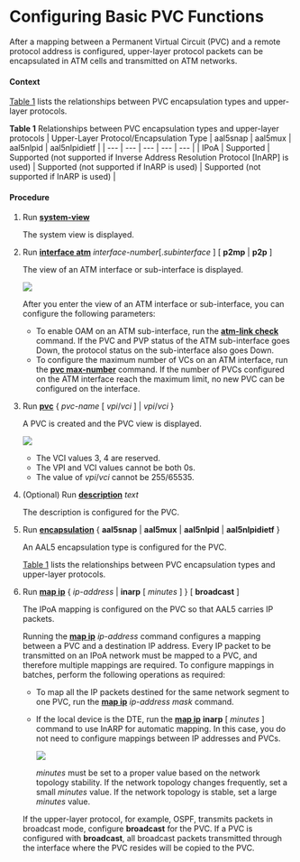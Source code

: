 Configuring Basic PVC Functions
===============================

After a mapping between a Permanent Virtual Circuit (PVC) and a remote protocol address is configured, upper-layer protocol packets can be encapsulated in ATM cells and transmitted on ATM networks.

#### Context

[Table 1](#EN-US_TASK_0172364316__tab_dc_vrp_cfg_01405701) lists the relationships between PVC encapsulation types and upper-layer protocols.

**Table 1** Relationships between PVC encapsulation types and upper-layer protocols
| Upper-Layer Protocol/Encapsulation Type | aal5snap | aal5mux | aal5nlpid | aal5nlpidietf |
| --- | --- | --- | --- | --- |
| IPoA | Supported | Supported (not supported if Inverse Address Resolution Protocol [InARP] is used) | Supported (not supported if InARP is used) | Supported (not supported if InARP is used) |




#### Procedure

1. Run [**system-view**](cmdqueryname=system-view)
   
   
   
   The system view is displayed.
2. Run [**interface atm**](cmdqueryname=interface+atm) *interface-number*[.*subinterface* ] [ **p2mp** | **p2p** ]
   
   
   
   The view of an ATM interface or sub-interface is displayed.
   
   ![](../../../../public_sys-resources/note_3.0-en-us.png) 
   
   After you enter the view of an ATM interface or sub-interface, you can configure the following parameters:
   
   * To enable OAM on an ATM sub-interface, run the [**atm-link check**](cmdqueryname=atm-link+check) command. If the PVC and PVP status of the ATM sub-interface goes Down, the protocol status on the sub-interface also goes Down.
   * To configure the maximum number of VCs on an ATM interface, run the [**pvc max-number**](cmdqueryname=pvc+max-number) command. If the number of PVCs configured on the ATM interface reach the maximum limit, no new PVC can be configured on the interface.
3. Run [**pvc**](cmdqueryname=pvc) { *pvc-name* [ *vpi*/*vci* ] | *vpi*/*vci* }
   
   
   
   A PVC is created and the PVC view is displayed.
   
   ![](../../../../public_sys-resources/note_3.0-en-us.png) 
   * The VCI values 3, 4 are reserved.
   * The VPI and VCI values cannot be both 0s.
   * The value of *vpi*/*vci* cannot be 255/65535.
4. (Optional) Run [**description**](cmdqueryname=description) *text*
   
   
   
   The description is configured for the PVC.
5. Run [**encapsulation**](cmdqueryname=encapsulation) { **aal5snap** | **aal5mux** | **aal5nlpid** | **aal5nlpidietf** }
   
   
   
   An AAL5 encapsulation type is configured for the PVC.
   
   [Table 1](#EN-US_TASK_0172364316__tab_dc_vrp_cfg_01405701) lists the relationships between PVC encapsulation types and upper-layer protocols.
6. Run [**map ip**](cmdqueryname=map+ip) { *ip-address* | **inarp** [ *minutes* ] } [ **broadcast** ]
   
   
   
   The IPoA mapping is configured on the PVC so that AAL5 carries IP packets.
   
   Running the [**map ip**](cmdqueryname=map+ip) *ip-address* command configures a mapping between a PVC and a destination IP address. Every IP packet to be transmitted on an IPoA network must be mapped to a PVC, and therefore multiple mappings are required. To configure mappings in batches, perform the following operations as required:
   * To map all the IP packets destined for the same network segment to one PVC, run the [**map ip**](cmdqueryname=map+ip) *ip-address* *mask* command.
   * If the local device is the DTE, run the [**map ip**](cmdqueryname=map+ip) **inarp** [ *minutes* ] command to use InARP for automatic mapping. In this case, you do not need to configure mappings between IP addresses and PVCs.
     
     ![](../../../../public_sys-resources/note_3.0-en-us.png) 
     
     *minutes* must be set to a proper value based on the network topology stability. If the network topology changes frequently, set a small *minutes* value. If the network topology is stable, set a large *minutes* value.
   
   If the upper-layer protocol, for example, OSPF, transmits packets in broadcast mode, configure **broadcast** for the PVC. If a PVC is configured with **broadcast**, all broadcast packets transmitted through the interface where the PVC resides will be copied to the PVC.